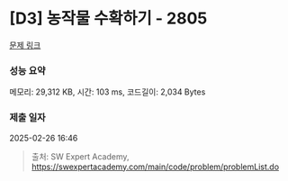 # [D3] 농작물 수확하기 - 2805 

[문제 링크](https://swexpertacademy.com/main/code/problem/problemDetail.do?contestProbId=AV7GLXqKAWYDFAXB) 

### 성능 요약

메모리: 29,312 KB, 시간: 103 ms, 코드길이: 2,034 Bytes

### 제출 일자

2025-02-26 16:46



> 출처: SW Expert Academy, https://swexpertacademy.com/main/code/problem/problemList.do